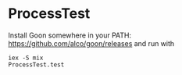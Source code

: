 ProcessTest
===========

Install Goon somewhere in your PATH: https://github.com/alco/goon/releases
and run with

    iex -S mix
    ProcessTest.test
